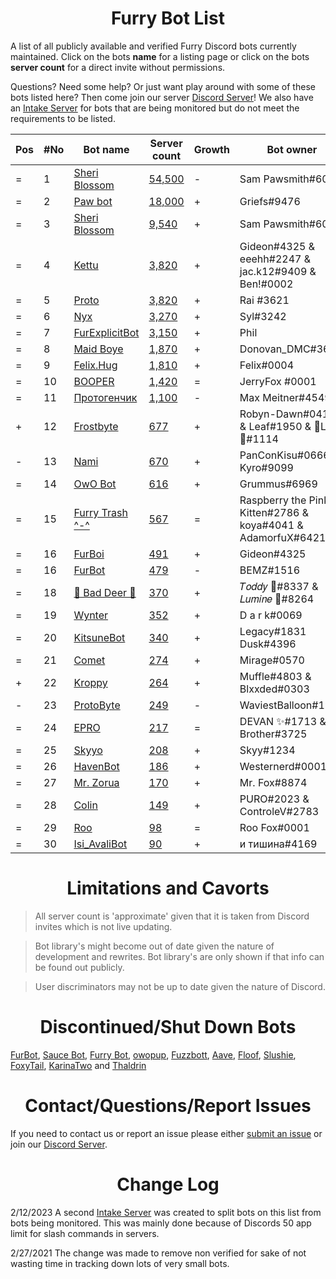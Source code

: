 <h1 align="center">Furry Bot List</h1>

A list of all publicly available and verified Furry Discord bots currently maintained. Click on the bots **name** for a listing page or click on the bots **server count** for a direct invite without permissions.

Questions? Need some help? Or just want play around with some of these bots listed here? Then come join our server [Discord Server]! We also have an [Intake Server] for bots that are being monitored but do not meet the requirements to be listed.



| Pos | #No | Bot name | Server count | Growth | Bot owner | Bot lib
| --- | --- | -------- | -------------| ----- | ----------- | ---------- |
| = | 1 | [Sheri Blossom] | [54,500](https://discord.com/oauth2/authorize?client_id=346702890368368640&scope=applications.commands%20bot) | - | Sam Pawsmith#6015 | Discord.py
| = | 2 | [Paw bot] | [18,000](https://discord.com/oauth2/authorize?client_id=663823539672973353&scope=applications.commands%20bot) | + | Griefs#9476 | Custom
| = | 3 | [Sheri Blossom] | [9,540](https://discord.com/oauth2/authorize?client_id=911836896429232148&scope=applications.commands%20bot) | + | Sam Pawsmith#6015 | Discord.py
| = | 4 | [Kettu] | [3,820](https://discord.com/oauth2/authorize?client_id=667131062941384757&scope=applications.commands%20bot) | + | Gideon#4325 & eeehh#2247 & jac.k12#9409 & Ben!#0002 | Discord.js
| = | 5 | [Proto] | [3,820](https://discord.com/oauth2/authorize?client_id=724601984241369100&scope=applications.commands%20bot) | + | Rai #3621 | Discord.net
| = | 6 | [Nyx] | [3,270](https://discord.com/oauth2/authorize?client_id=600206352916414464&scope=applications.commands%20bot) | + | Syl#3242 | Eris
| = | 7 | [FurExplicitBot] | [3,150](https://discord.com/oauth2/authorize?=&client_id=534828939198070824&scope=applications.commands%20bot) | + | Phil | Flipper#3621 | Discord.js
| = | 8 | [Maid Boye] | [1,870](https://discord.com/oauth2/authorize?client_id=879918811791388705&scope=applications.commands%20bot) | + | Donovan_DMC#3621 | Eris
| = | 9 | [Felix.Hug] | [1,810](https://discord.com/oauth2/authorize?client_id=950449870647492658&scope=applications.commands%20bot) | + | Felix#0004 | Discord.py
| = | 10 | [BOOPER] | [1,420](https://discord.com/oauth2/authorize?client_id=759083323275608096&scope=applications.commands%20bot) | = | JerryFox #0001 | Discord.js
| = | 11 | [Протогенчик] | [1,100](https://discord.com/oauth2/authorize?client_id=890645772557746206&scope=applications.commands%20bot) | - | Max Meitner#4549 | Discord.py
| + | 12 | [Frostbyte] | [677](https://discord.com/oauth2/authorize?client_id=732233716604076075&scope=applications.commands%20bot) | + | Robyn-Dawn#0418 & Leaf#1950 & 🌸Luna🌸#1114 | Discord.py
| - | 13 | [Nami] | [670](https://discord.com/oauth2/authorize?client_id=747612596982513724&scope=applications.commands%20bot) | + | PanConKisu#0666 Kyro#9099 | Unknown
| = | 14 | [OwO Bot] | [616](https://discord.com/oauth2/authorize?client_id=517201738646945803&scope=applications.commands%20bot) | + | Grummus#6969 | Unknown
| = | 15 | [Furry Trash ^-^] | [567](https://discord.com/oauth2/authorize?client_id=417900655601254420&scope=applications.commands%20bot) | = | Raspberry the Pink Kitten#2786 & koya#4041 & AdamorfuX#6421 | Discord.py
| = | 16 | [FurBoi] | [491](https://discord.com/oauth2/authorize?client_id=990695577547333734&scope=applications.commands%20bot) | + | Gideon#4325 | Discord.js
| = | 16 | [FurBot] | [479](https://discord.com/oauth2/authorize?client_id=716259432878702633&scope=applications.commands%20bot) | - | BEMZ#1516 | Discord.py
| = | 18 | [🐾 Bad Deer 🐾] | [370](https://discord.com/oauth2/authorize?client_id=879514717612310558&scope=applications.commands%20bot) | + | 𝑇𝑜𝑑𝑑𝑦 🌙#8337 & 𝐿𝑢𝑚𝑖𝑛𝑒 🌙#8264 | BDScript & AOI.js
| = | 19 | [Wynter] | [352](https://discord.com/oauth2/authorize?client_id=548269826020343809&scope=applications.commands%20bot) | + | D a r k#0069 | Discord.js
| = | 20 | [KitsuneBot] | [340](https://discord.com/oauth2/authorize?client_id=738229595626668102&scope=applications.commands%20bot) | + | Legacy#1831 Dusk#4396 | Unknown
| = | 21 | [Comet] | [274](https://discord.com/oauth2/authorize?client_id=678719240290828289&scope=applications.commands%20bot) | + | Mirage#0570 | Unknown
| + | 22 | [Kroppy] | [264](https://discord.com/oauth2/authorize?client_id=875974356633788436&scope=applications.commands%20bot) | + | Muffle#4803 & Blxxded#0303 | NextCord 
| - | 23 | [ProtoByte] | [249](https://discord.com/oauth2/authorize?client_id=877347193328111666&scope=applications.commands%20bot) | - | WaviestBalloon#1961 | Discord.js
| = | 24 | [EPRO] | [217](https://discord.com/oauth2/authorize?client_id=823554361397215294&scope=applications.commands%20bot) | = | DEVAN ✨#1713 & Brother#3725 | Discord.js
| = | 25 | [Skyyo] | [208](https://discord.com/oauth2/authorize?client_id=877928677109817404&scope=applications.commands%20bot) | + | Skyy#1234 | Custom
| = | 26 | [HavenBot] | [186](https://discord.com/oauth2/authorize?client_id=688494367807111234&scope=applications.commands%20bot) | + | Westernerd#0001 | Unknown
| = | 27 | [Mr. Zorua] | [170](https://discord.com/oauth2/authorize?client_id=735733344494682124&scope=applications.commands%20bot) | + | Mr. Fox#8874 | DiscordGo 
| = | 28 | [Colin] | [149](https://discord.com/oauth2/authorize?client_id=956589806622756894&scope=applications.commands%20bot) | + | PURO#2023 & ControleV#2783 | Unknown 
| = | 29 | [Roo] | [98](https://discord.com/oauth2/authorize?client_id=675609879083483136&scope=applications.commands%20bot) | = | Roo Fox#0001 | Discord.py
| = | 30 | [Isi_AvaliBot] | [90](https://discord.com/oauth2/authorize?client_id=876515016143147110&scope=applications.commands%20bot) | + | и тишина#4169 | Unknown



<h1 align="center">Limitations and Cavorts</h1>

> All server count is 'approximate' given that it is taken from Discord invites which is not live updating.

> Bot library's might become out of date given the nature of development and rewrites. Bot library's are only shown if that info can be found out publicly.

> User discriminators may not be up to date given the nature of Discord.

<h1 align="center">Discontinued/Shut Down Bots</h1>

[FurBot](https://discord.com/oauth2/authorize?client_id=174176308396425217&scope=applications.commands%20bot), [Sauce Bot](https://discord.com/oauth2/authorize?client_id=730158145489338409&scope=applications.commands%20bot), [Furry Bot](https://discord.com/oauth2/authorize?client_id=398251412246495233&scope=applications.commands%20bot), [owopup](https://discord.com/oauth2/authorize?client_id=365255872181567489&scope=applications.commands%20bot), [Fuzzbott](https://discord.com/oauth2/authorize?client_id=730633518992064514&scope=applications.commands%20bot), [Aave](https://discord.com/oauth2/authorize?client_id=486185195989368852&scope=applications.commands%20bot), [Floof](https://discord.com/oauth2/authorize?client_id=780116896775274538&scope=applications.commands%20bot), [Slushie](https://discord.com/oauth2/authorize?client_id=670786019037020188&scope=applications.commands%20bot), [FoxyTail](https://discord.com/oauth2/authorize?client_id=716682147749953616&scope=applications.commands%20bot), [KarinaTwo](https://discord.com/oauth2/authorize?client_id=793530706319114261&scope=applications.commands%20bot) and [Thaldrin](https://discord.com/oauth2/authorize?client_id=434662676547764244&scope=applications.commands%20bot)

<h1 align="center">Contact/Questions/Report Issues</h1>

If you need to contact us or report an issue please either [submit an issue](https://github.com/Gideon-foxo/furry-bots/issues/new) or join our [Discord Server].

<h1 align="center">Change Log</h1>

2/12/2023 A second [Intake Server] was created to split bots on this list from bots being monitored. This was mainly done because of Discords 50 app limit for slash commands in servers.

2/27/2021 The change was made to remove non verified for sake of not wasting time in tracking down lots of very small bots.


<!-- Markdown Links -->

[Discord Server]:https://discord.gg/c4q5GMN2n4
[Intake Server]:https://discord.gg/dTKfYRmk4W

[Sheri Blossom]:https://discord.bots.gg/bots/346702890368368640
[Paw bot]:https://discord.bots.gg/bots/663823539672973353
[Kettu]:https://discord.bots.gg/bots/667131062941384757
[Nyx]:https://discord.bots.gg/bots/600206352916414464
[FurExplicitBot]:https://discord.bots.gg/bots/534828939198070824
[Proto]:https://discord.bots.gg/bots/724601984241369100
[Maid Boye]:https://top.gg/bot/879918811791388705
[Nami]:https://top.gg/bot/747612596982513724
[OwO Bot]:https://top.gg/bot/517201738646945803
[Furry Trash ^-^]:https://top.gg/bot/417900655601254420
[BOOPER]:https://discord.bots.gg/bots/759083323275608096
[Frostbyte]:https://top.gg/bot/732233716604076075
[FurBot]:https://top.gg/bot/716259432878702633
[Felix.Hug]:https://top.gg/bot/950449870647492658
[Wynter]:https://discords.com/bots/bot/548269826020343809
[KitsuneBot]:https://discord.bots.gg/bots/738229595626668102
[ProtoByte]:https://top.gg/bot/877347193328111666
[EPRO]:https://top.gg/bot/823554361397215294
[KarinaTwo]:https://top.gg/bot/793530706319114261
[HavenBot]:https://top.gg/bot/688494367807111234
[Skyyo]:https://discord.bots.gg/bots/877928677109817404
[Протогенчик]:https://discords.com/bots/bot/890645772557746206
[FurBoi]:https://top.gg/bot/990695577547333734
[🐾 Bad Deer 🐾]:https://top.gg/bot/879514717612310558
[Mr. Zorua]:https://top.gg/bot/735733344494682124
[Comet]:https://discord.com/users/678719240290828289
[Isi_AvaliBot]:https://top.gg/bot/876515016143147110
[Kroppy]:https://top.gg/bot/875974356633788436
[Colin]:https://discord-botlist.eu/bots/956589806622756894
[Roo]:https://discordbotlist.com/bots/roo-bot

